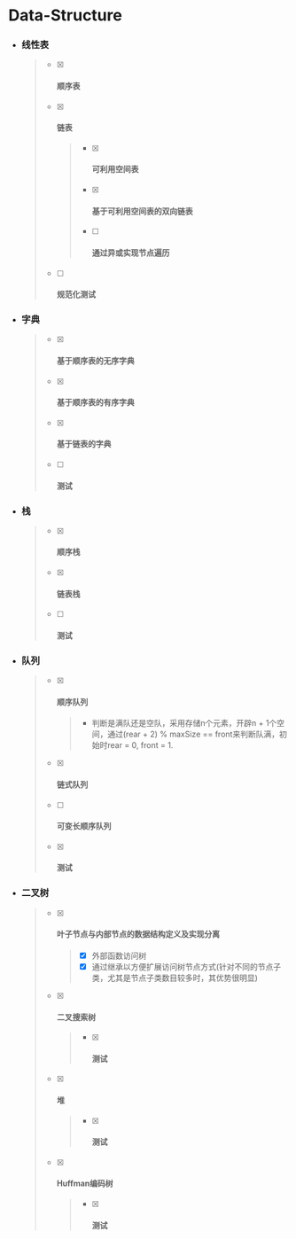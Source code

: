# Data-Structure

* ### 线性表

  > - [x] #### 顺序表
  >
  > - [x] #### 链表
  >
  >   > - [x] #### 可利用空间表
  >   >
  >   > - [x] #### 基于可利用空间表的双向链表
  >   >
  >   > - [ ] #### 通过异或实现节点遍历
  >
  > - [ ] #### 规范化测试

* ### 字典

  > - [x] #### 基于顺序表的无序字典
  >
  > - [x] #### 基于顺序表的有序字典
  >
  > - [x] #### 基于链表的字典
  >
  > - [ ] #### 测试

* ### 栈

  > - [x] #### 顺序栈
  >
  > - [x] #### 链表栈
  >
  > - [ ] #### 测试

- ### 队列

  > - [x] #### 顺序队列
  >
  >   > - 判断是满队还是空队，采用存储n个元素，开辟n + 1个空间，通过(rear + 2) % maxSize == front来判断队满，初始时rear = 0, front = 1.
  >
  > - [x] #### 链式队列
  >
  > - [ ] #### 可变长顺序队列
  >
  > - [x] #### 测试
  
- ### 二叉树

  > - [x] #### 叶子节点与内部节点的数据结构定义及实现分离
  >
  >   > - [x] 外部函数访问树
  >   >- [x] 通过继承以方便扩展访问树节点方式(针对不同的节点子类，尤其是节点子类数目较多时，其优势很明显) 
  >   
  > - [x] #### 二叉搜索树
  >
  >   > - [x] #### 测试
  >   
  > - [x] #### 堆
  >
  >   > - [x] #### 测试
  >   
  > - [x] #### Huffman编码树
  >
  >   > - [x] #### 测试